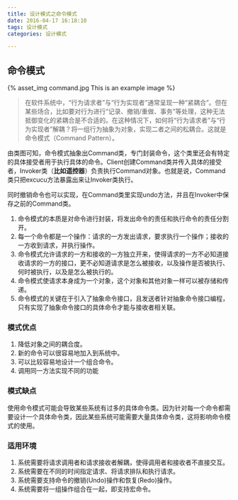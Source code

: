 ```yaml
---
title: 设计模式之命令模式
date: 2016-04-17 16:18:10
tags: 设计模式
categories: 设计模式

---
```


## 命令模式

{% asset_img command.jpg This is an example image %}

>在软件系统中，“行为请求者”与“行为实现者”通常呈现一种“紧耦合”。但在某些场合，比如要对行为进行“记录、撤销/重做、事务”等处理，这种无法抵御变化的紧耦合是不合适的。在这种情况下，如何将“行为请求者”与“行为实现者”解耦？将一组行为抽象为对象，实现二者之间的松耦合。这就是命令模式（Command Pattern）。

由类图可知，命令模式抽象出Command类，专门封装命令，这个类里还会有特定的具体接受者用于执行具体的命令。Client创建Command类并传入具体的接受者，Invoker类（**比如遥控器**）负责执行Command对象。也就是说，Command类只把excucu方法暴露出来让Invoker类执行。

同时撤销命令也可以实现，在Command类里实现undo方法，并且在Invoker中保存之前的Command类。

>
1. 命令模式的本质是对命令进行封装，将发出命令的责任和执行命令的责任分割开。
2. 每一个命令都是一个操作：请求的一方发出请求，要求执行一个操作；接收的一方收到请求，并执行操作。
3. 命令模式允许请求的一方和接收的一方独立开来，使得请求的一方不必知道接收请求的一方的接口，更不必知道请求是怎么被接收，以及操作是否被执行、何时被执行，以及是怎么被执行的。
4. 命令模式使请求本身成为一个对象，这个对象和其他对象一样可以被存储和传递。
5. 命令模式的关键在于引入了抽象命令接口，且发送者针对抽象命令接口编程，只有实现了抽象命令接口的具体命令才能与接收者相关联。

### 模式优点
1. 降低对象之间的耦合度。
2. 新的命令可以很容易地加入到系统中。
3. 可以比较容易地设计一个组合命令。
4. 调用同一方法实现不同的功能

### 模式缺点
使用命令模式可能会导致某些系统有过多的具体命令类。因为针对每一个命令都需要设计一个具体命令类，因此某些系统可能需要大量具体命令类，这将影响命令模式的使用。

### 适用环境
1. 系统需要将请求调用者和请求接收者解耦，使得调用者和接收者不直接交互。
2. 系统需要在不同的时间指定请求、将请求排队和执行请求。
3. 系统需要支持命令的撤销(Undo)操作和恢复(Redo)操作。
4. 系统需要将一组操作组合在一起，即支持宏命令。